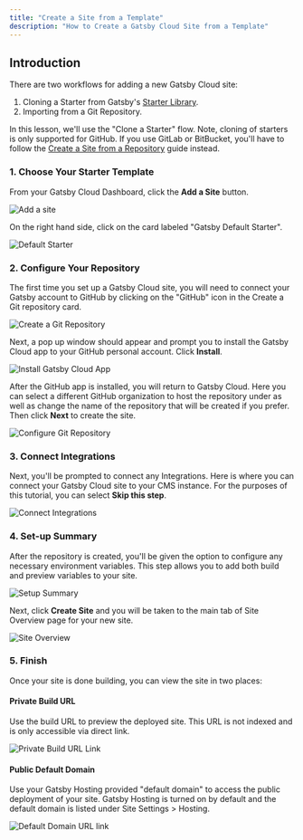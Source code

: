 ```yaml
---
title: "Create a Site from a Template"
description: "How to Create a Gatsby Cloud Site from a Template"
---
```


## Introduction

There are two workflows for adding a new Gatsby Cloud site:

1. Cloning a Starter from Gatsby's [Starter Library](https://www.gatsbyjs.com/starters/).
2. Importing from a Git Repository.

In this lesson, we'll use the "Clone a Starter" flow. Note, cloning of starters is only supported for GitHub. If you use GitLab or BitBucket, you'll have to follow the [Create a Site from a Repository](/docs/how-to/cloud/create-site-from-repository/) guide instead.

### 1. Choose Your Starter Template

From your Gatsby Cloud Dashboard, click the **Add a Site** button.

![Add a site](../../images/add-site.png)

On the right hand side, click on the card labeled "Gatsby Default Starter".

![Default Starter](../../images/default-starter.png)

### 2. Configure Your Repository

The first time you set up a Gatsby Cloud site, you will need to connect your Gatsby account to GitHub by clicking on the "GitHub" icon in the Create a Git repository card.

![Create a Git Repository](../../images/create-git-repo.png)

Next, a pop up window should appear and prompt you to install the Gatsby Cloud app to your GitHub personal account. Click **Install**.

![Install Gatsby Cloud App](../../images/install-gatsby-cloud-app.png)

After the GitHub app is installed, you will return to Gatsby Cloud. Here you can select a different GitHub organization to host the repository under as well as change the name of the repository that will be created if you prefer. Then click **Next** to create the site.

![Configure Git Repository](../../images/configure-repository.png)

### 3. Connect Integrations

Next, you'll be prompted to connect any Integrations. Here is where you can connect your Gatsby Cloud site to your CMS instance. For the purposes of this tutorial, you can select **Skip this step**.

![Connect Integrations](../../images/connect-integrations.png)

### 4. Set-up Summary

After the repository is created, you'll be given the option to configure any necessary environment variables. This step allows you to add both build and preview variables to your site.

![Setup Summary](../../images/setup-summary.png)

Next, click **Create Site** and you will be taken to the main tab of Site Overview page for your new site.

![Site Overview](../../images/site-overview.png)

### 5. Finish

Once your site is done building, you can view the site in two places:

#### Private Build URL

Use the build URL to preview the deployed site. This URL is not indexed and is only accessible via direct link.

![Private Build URL Link](../../images/private-build-link.png)

#### Public Default Domain

Use your Gatsby Hosting provided "default domain" to access the public deployment of your site. Gatsby Hosting is turned on by default and the default domain is listed under Site Settings > Hosting.

![Default Domain URL link](../../images/default-domain-link.png)
